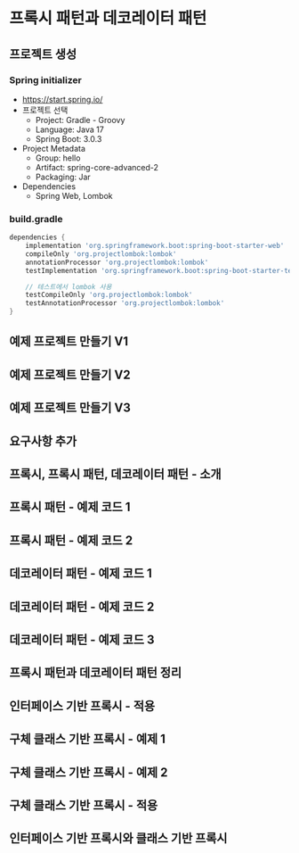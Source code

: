 # 프록시 패턴과 데코레이터 패턴

## 프로젝트 생성

### Spring initializer

* https://start.spring.io/
* 프로젝트 선택
    * Project: Gradle - Groovy
    * Language: Java 17
    * Spring Boot: 3.0.3
* Project Metadata
    * Group: hello
    * Artifact: spring-core-advanced-2
    * Packaging: Jar
* Dependencies
    * Spring Web, Lombok

### build.gradle

```gradle
dependencies {
    implementation 'org.springframework.boot:spring-boot-starter-web'
    compileOnly 'org.projectlombok:lombok'
    annotationProcessor 'org.projectlombok:lombok'
    testImplementation 'org.springframework.boot:spring-boot-starter-test'

    // 테스트에서 lombok 사용
    testCompileOnly 'org.projectlombok:lombok'
    testAnnotationProcessor 'org.projectlombok:lombok'
}
```

## 예제 프로젝트 만들기 V1

## 예제 프로젝트 만들기 V2

## 예제 프로젝트 만들기 V3

## 요구사항 추가

## 프록시, 프록시 패턴, 데코레이터 패턴 - 소개

## 프록시 패턴 - 예제 코드 1

## 프록시 패턴 - 예제 코드 2

## 데코레이터 패턴 - 예제 코드 1

## 데코레이터 패턴 - 예제 코드 2

## 데코레이터 패턴 - 예제 코드 3

## 프록시 패턴과 데코레이터 패턴 정리

## 인터페이스 기반 프록시 - 적용

## 구체 클래스 기반 프록시 - 예제 1

## 구체 클래스 기반 프록시 - 예제 2

## 구체 클래스 기반 프록시 - 적용

## 인터페이스 기반 프록시와 클래스 기반 프록시